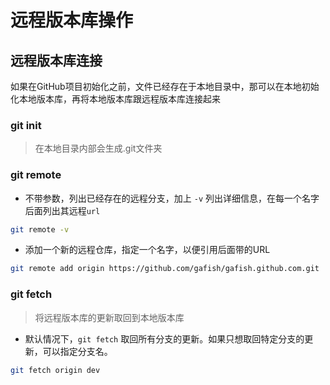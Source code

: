 # 远程版本库操作

## 远程版本库连接

如果在GitHub项目初始化之前，文件已经存在于本地目录中，那可以在本地初始化本地版本库，再将本地版本库跟远程版本库连接起来

### git init

> 在本地目录内部会生成.git文件夹

### git remote

- 不带参数，列出已经存在的远程分支，加上 `-v` 列出详细信息，在每一个名字后面列出其远程`url`

```sh
git remote -v
```

- 添加一个新的远程仓库，指定一个名字，以便引用后面带的URL

```sh
git remote add origin https://github.com/gafish/gafish.github.com.git
```

### git fetch

> 将远程版本库的更新取回到本地版本库

- 默认情况下，`git fetch` 取回所有分支的更新。如果只想取回特定分支的更新，可以指定分支名。

```sh
git fetch origin dev
```
